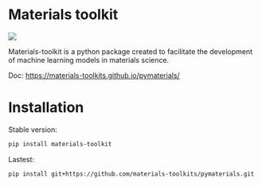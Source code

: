 Materials toolkit
=================

<img src="https://materials-toolkits.github.io/pymaterials/_static/images/coverage.svg">

Materials-toolkit is a python package created to facilitate the development of machine learning models in materials science.

Doc: https://materials-toolkits.github.io/pymaterials/

# Installation

Stable version:
```bash
pip install materials-toolkit
```

Lastest:
```bash
pip install git+https://github.com/materials-toolkits/pymaterials.git
```
